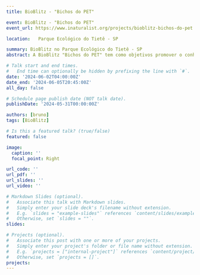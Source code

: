 ```yaml
---
title: BioBlitz - "Bichos do PET"

event: BioBlitz - "Bichos do PET"
event_url: https://www.inaturalist.org/projects/bioblitz-bichos-do-pet

location:	Parque Ecológico do Tietê - SP

summary: BioBlitz no Parque Ecológico do Tietê - SP
abstract: A BioBlitz "Bichos do PET" tem como objetivos promover o conhecimento, a valorização sobre a diversidade de animais silvestres que vivem no Parque Ecológico do Tietê e especialmente proporcionar uma maior aproximação das pessoas com a natureza. A ação é gratuita e faz parte da programação da Semana do Meio Ambiente promovida pela Secretaria de Meio Ambiente , Infraestrutura e Logística do Estado de São Paulo e contará com a participação dos membros da Rede Brasileira de Naturalistas. Nosso encontro presencial acontecerá dia 2 de junho no Museu do Tietê das 10h às 12h e 13h às 15h. Para conferir a programação completa da [Semana do Meio Ambiente 2024](https://semil.sp.gov.br/2024/05/semil-apresenta-acoes-para-a-semana-do-meio-ambiente/)e para saber mais sobre a [Rede Brasileira de Naturalistas](https://redenaturalista.org/). Boas observações!

# Talk start and end times.
#   End time can optionally be hidden by prefixing the line with `#`.
date: '2024-06-02T04:00:00Z'
date_end: '2024-06-05T20:45:00Z'
all_day: false

# Schedule page publish date (NOT talk date).
publishDate: '2024-05-31T00:00:00Z'

authors: [bruno]
tags: [BioBlitz]

# Is this a featured talk? (true/false)
featured: false

image:
  caption: ''
  focal_point: Right

url_code: ''
url_pdf: ''
url_slides: ''
url_video: ''

# Markdown Slides (optional).
#   Associate this talk with Markdown slides.
#   Simply enter your slide deck's filename without extension.
#   E.g. `slides = "example-slides"` references `content/slides/example-slides.md`.
#   Otherwise, set `slides = ""`.
slides:

# Projects (optional).
#   Associate this post with one or more of your projects.
#   Simply enter your project's folder or file name without extension.
#   E.g. `projects = ["internal-project"]` references `content/project/deep-learning/index.md`.
#   Otherwise, set `projects = []`.
projects:
---
```


